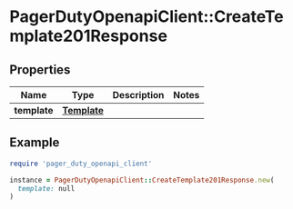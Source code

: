 # PagerDutyOpenapiClient::CreateTemplate201Response

## Properties

| Name | Type | Description | Notes |
| ---- | ---- | ----------- | ----- |
| **template** | [**Template**](Template.md) |  |  |

## Example

```ruby
require 'pager_duty_openapi_client'

instance = PagerDutyOpenapiClient::CreateTemplate201Response.new(
  template: null
)
```


